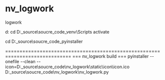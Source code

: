 # nv_logwork
logwork


d:
cd D:\_source\soucre_code\_venv\Scripts
activate

cd D:\_source\soucre_code\_pyinstaller

=============================================================================
=== nv_logwork build ===
pyinstaller --onefile --clean --icon=D:\_source\soucre_code\nv_logwork\static\icon\icon.ico D:\_source\soucre_code\nv_logwork\nv_logwork.py